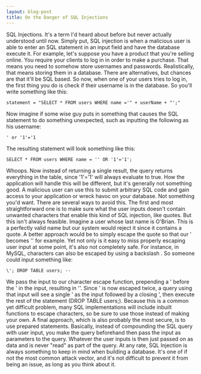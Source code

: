 ```yaml
---
layout: blog-post
title: On the Danger of SQL Injections
---
```


SQL Injections. It's a term I'd heard about before but never actually understood until now. Simply put, SQL injection is when a malicious user is able to enter an SQL statement in an input field and have the database execute it. For example, let's suppose you have a product that you're selling online. You require your clients to log in in order to make a purchase. That means you need to somehow store usernames and passwords. Realistically, that means storing them in a database. There are alternatives, but chances are that it'll be SQL based. So now, when one of your users tries to log in, the first thing you do is check if their username is in the database. So you'll write something like this:

`statement = "SELECT * FROM users WHERE name ='" + userName + "';"`

Now imagine if some wise guy puts in something that causes the SQL statement to do something unexpected, such as inputting the following as his username:

`' or '1'='1`

The resulting statement will look something like this:

`SELECT * FROM users WHERE name = '' OR '1'='1';`

Whoops. Now instead of returning a single result, the query returns everything in the table, since '1'='1' will always evaluate to true. How the application will handle this will be different, but it's generally not something good. A malicious user can use this to submit arbitrary SQL code and gain access to your application or wreck havoc on your database. Not something you'd want. There are several ways to avoid this. The first and most straightforward one is to make sure what the user inputs doesn't contain unwanted characters that enable this kind of SQL injection, like quotes. But this isn't always feasible. Imagine a user whose last name is O'Brian. This is a perfectly valid name but our system would reject it since it contains a quote. A better approach would be to simply escape the quote so that our ' becomes '' for example. Yet not only is it easy to miss properly escaping user input at some point, it's also not completely safe. For instance, in MySQL, characters can also be escaped by using a backslash \. So someone could input something like:

`\'; DROP TABLE users; --`

We pass the input to our character escape function, prepending a ' before the ' in the input, resulting in \''. Since ' is now escaped twice, a query using that input will see a single ' as the input followed by a closing ', then execute the rest of the statement (DROP TABLE users;). Because this is a common yet difficult problem, many SQL implementations will include inbuilt functions to escape characters, so be sure to use those instead of making your own. A final approach, which is also probably the most secure, is to use prepared statements. Basically, instead of compounding the SQL query with user input, you make the query beforehand then pass the input as parameters to the query. Whatever the user inputs is then just passed on as data and is never "read" as part of the query. At any rate, SQL Injection is always something to keep in mind when building a database. It's one of if not the most common attack vector, and it's not difficult to prevent it from being an issue, as long as you think about it.
